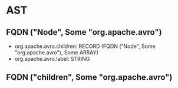 # AST
## FQDN ("Node", Some "org.apache.avro")
* org.apache.avro.children: RECORD (FQDN ("Node", Some "org.apache.avro"), Some ARRAY)
* org.apache.avro.label: STRING
## FQDN ("children", Some "org.apache.avro")
